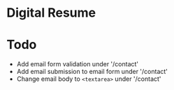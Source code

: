 # Digital Resume

# Todo
- Add email form validation under '/contact'
- Add email submission to email form under '/contact'
- Change email body to `<textarea>` under '/contact'